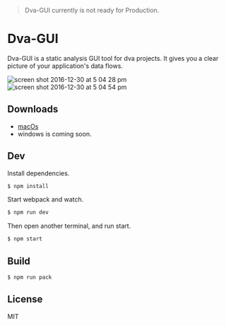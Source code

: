 > Dva-GUI currently is not ready for Production.

# Dva-GUI

Dva-GUI is a static analysis GUI tool for dva projects. It gives you a clear picture of your application's data flows.

![screen shot 2016-12-30 at 5 04 28 pm](https://cloud.githubusercontent.com/assets/897640/21562513/5d495142-ceb4-11e6-92b8-51713b97ea50.png)
![screen shot 2016-12-30 at 5 04 54 pm](https://cloud.githubusercontent.com/assets/897640/21562512/5d48b138-ceb4-11e6-9af3-645081cd4b48.png)

## Downloads

- [macOs](http://p.tb.cn/rmsportal_71_Dva_20GUI-0.1.0.dmg)
- windows is coming soon.

## Dev

Install dependencies.

```bash
$ npm install
```

Start webpack and watch.

```bash
$ npm run dev
```

Then open another terminal, and run start.

```bash
$ npm start
```

## Build

```bash
$ npm run pack
```

## License

MIT
